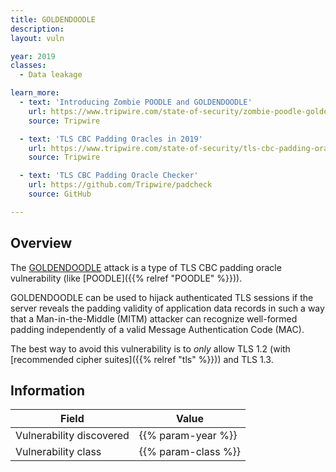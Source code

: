 ```yaml
---
title: GOLDENDOODLE
description:
layout: vuln

year: 2019
classes:
  - Data leakage

learn_more:
  - text: 'Introducing Zombie POODLE and GOLDENDOODLE'
    url: https://www.tripwire.com/state-of-security/zombie-poodle-goldendoodle
    source: Tripwire

  - text: 'TLS CBC Padding Oracles in 2019'
    url: https://www.tripwire.com/state-of-security/tls-cbc-padding-oracles
    source: Tripwire

  - text: 'TLS CBC Padding Oracle Checker'
    url: https://github.com/Tripwire/padcheck
    source: GitHub

---
```


## Overview

The [GOLDENDOODLE] attack is a type of TLS CBC padding oracle vulnerability (like [POODLE]({{% relref "POODLE" %}})).

GOLDENDOODLE can be used to hijack authenticated TLS sessions if the server reveals the padding validity of application data records in such a way that a Man-in-the-Middle (MITM) attacker can recognize well-formed padding independently of a valid Message Authentication Code (MAC).

The best way to avoid this vulnerability is to _only_ allow TLS 1.2 (with [recommended cipher suites]({{% relref "tls" %}})) and TLS 1.3.

## Information

| Field                    | Value               |
|--------------------------|---------------------|
| Vulnerability discovered | {{% param-year %}}  |
| Vulnerability class      | {{% param-class %}} |

[GOLDENDOODLE]: https://www.tripwire.com/state-of-security/goldendoodle-attack
